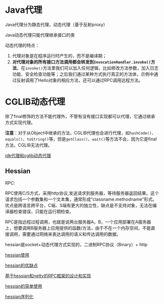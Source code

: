 # Java代理

Java代理分为静态代理，动态代理（基于反射proxy）

Java动态代理只能代理继承接口的类

动态代理的特点：

1. 代理对象是在程序运行时产生的，而不是编译期；
2. **对代理对象的所有接口方法调用都会转发到`InvocationHandler.invoke()`方法**，在`invoke()`方法里我们可以加入任何逻辑，比如修改方法参数，加入日志功能、安全检查功能等；之后我们通过某种方式执行真正的方法体，示例中通过反射调用了Hello对象的相应方法，还可以通过RPC调用远程方法。

# CGLIB动态代理

除了final修饰的方法不能代理外，不管有没有接口实现都可以代理，它通过继承方式实现代理。

**注意**：对于从Object中继承的方法，CGLIB代理也会进行代理，如`hashCode()`、`equals()`、`toString()`等，但是`getClass()`、`wait()`等方法不会，因为它是final方法，CGLIB无法代理。

[jdk代理和cglib动态代理](https://www.cnblogs.com/CarpenterLee/p/8241042.html)

## Hessian

RPC:

RPC使用C/S方式，采用http协议,发送请求到服务器，等待服务器返回结果。这个请求包括一个参数集和一个文本集，通常形成“classname.methodname”形式。优点是跨语言跨平台，C端、S端有更大的独立性，缺点是不支持对象，无法在编译器检查错误，只能在运行期检查。

RPC是指远程过程调用，也就是说两台服务器A，B，一个应用部署在A服务器上，想要调用B服务器上应用提供的函数/方法，由于不在一个内存空间，不能直接调用，需要通过网络来表达调用的语义和传达调用的数据。

hessian是socket+动态代理方式实现的，二进制RPC协议（Binary）+ http

[hessian使用](https://recomm.cnblogs.com/blogpost/11819904?page=1)

[hessian的优缺点](https://www.cnblogs.com/frankyou/p/9755508.html)

[基于hessian和netty的RPC框架的设计和实现](https://www.jianshu.com/p/22d38a34a152)

[hessian的简单使用](https://www.jianshu.com/p/2106cbbab7b1)

[hessian序列化](https://www.iteye.com/blog/bit1129-2111891)